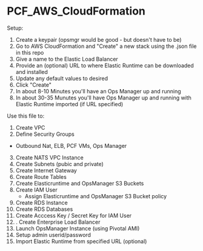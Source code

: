 PCF_AWS_CloudFormation
======================

Setup:

1. Create a keypair (opsmgr would be good - but doesn't have to be)
2. Go to AWS CloudFormation and "Create" a new stack using the .json file in this repo
3. Give a name to the Elastic Load Balancer
4. Provide an (optional) URL to where Elastic Runtime can be downloaded and installed
5. Update any default values to desired
6. Click "Create"
7. In about 8-10 Minutes you'll have an Ops Manager up and running
8. In about 30-35 Munutes you'll have Ops Manager up and running with Elastic Runtime imported (if URL specified)


Use this file to:

1.  Create VPC
2.  Define Security Groups
   - Outbound Nat, ELB, PCF VMs, Ops Manager
3.  Create NATS VPC Instance
4.  Create Subnets (pubic and private)
5.  Create Internet Gateway
6.  Create Route Tables
7.  Create Elasticruntime and OpsManager S3 Buckets
7.  Create IAM User
    - Assign Elasticruntime and OpsManager S3 Bucket policy
8.  Create RDS Instance
9.  Create RDS Databases
10.  Create Acccess Key / Secret Key for IAM User
11.  .  Create Enterprise Load Balancer
12.  Launch OpsManager Instance (using Pivotal AMI)
13.  Setup admin userid/password
14.  Import Elastic Runtime from specified URL (optional)
